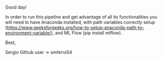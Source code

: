 Good day!

In order to run this pipeline and get advantage of all its functionalities you
will need to have Anaconda installed, with path variables correctly setup
(https://www.geeksforgeeks.org/how-to-setup-anaconda-path-to-environment-variable/),
and ML Flow (pip install mlflow).

Best,

Sergio
Github user -> smferro54
